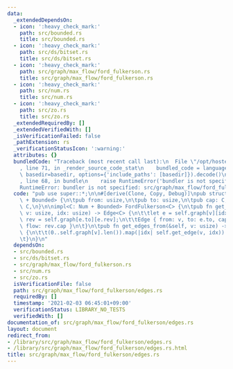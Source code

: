 ```yaml
---
data:
  _extendedDependsOn:
  - icon: ':heavy_check_mark:'
    path: src/bounded.rs
    title: src/bounded.rs
  - icon: ':heavy_check_mark:'
    path: src/ds/bitset.rs
    title: src/ds/bitset.rs
  - icon: ':heavy_check_mark:'
    path: src/graph/max_flow/ford_fulkerson.rs
    title: src/graph/max_flow/ford_fulkerson.rs
  - icon: ':heavy_check_mark:'
    path: src/num.rs
    title: src/num.rs
  - icon: ':heavy_check_mark:'
    path: src/zo.rs
    title: src/zo.rs
  _extendedRequiredBy: []
  _extendedVerifiedWith: []
  _isVerificationFailed: false
  _pathExtension: rs
  _verificationStatusIcon: ':warning:'
  attributes: {}
  bundledCode: "Traceback (most recent call last):\n  File \"/opt/hostedtoolcache/Python/3.9.1/x64/lib/python3.9/site-packages/onlinejudge_verify/documentation/build.py\"\
    , line 71, in _render_source_code_stat\n    bundled_code = language.bundle(stat.path,\
    \ basedir=basedir, options={'include_paths': [basedir]}).decode()\n  File \"/opt/hostedtoolcache/Python/3.9.1/x64/lib/python3.9/site-packages/onlinejudge_verify/languages/user_defined.py\"\
    , line 68, in bundle\n    raise RuntimeError('bundler is not specified: {}'.format(path.as_posix()))\n\
    RuntimeError: bundler is not specified: src/graph/max_flow/ford_fulkerson/edges.rs\n"
  code: "pub use super::*;\n\n#[derive(Clone, Copy, Debug)]\npub struct Edge<C: Num\
    \ + Bounded> {\n\tpub from: usize,\n\tpub to: usize,\n\tpub cap: C,\n\tpub flow:\
    \ C,\n}\n\nimpl<C: Num + Bounded> FordFulkerson<C> {\n\tpub fn get_edge(&self,\
    \ v: usize, idx: usize) -> Edge<C> {\n\t\tlet e = self.graph[v][idx];\n\t\tlet\
    \ rev = self.graph[e.to][e.rev];\n\t\tEdge { from: v, to: e.to, cap: e.cap + rev.cap,\
    \ flow: rev.cap }\n\t}\n\tpub fn get_edges_from(&self, v: usize) -> Vec<Edge<C>>\
    \ {\n\t\t(0..self.graph[v].len()).map(|idx| self.get_edge(v, idx)).collect()\n\
    \t}\n}\n"
  dependsOn:
  - src/bounded.rs
  - src/ds/bitset.rs
  - src/graph/max_flow/ford_fulkerson.rs
  - src/num.rs
  - src/zo.rs
  isVerificationFile: false
  path: src/graph/max_flow/ford_fulkerson/edges.rs
  requiredBy: []
  timestamp: '2021-02-03 06:45:01+09:00'
  verificationStatus: LIBRARY_NO_TESTS
  verifiedWith: []
documentation_of: src/graph/max_flow/ford_fulkerson/edges.rs
layout: document
redirect_from:
- /library/src/graph/max_flow/ford_fulkerson/edges.rs
- /library/src/graph/max_flow/ford_fulkerson/edges.rs.html
title: src/graph/max_flow/ford_fulkerson/edges.rs
---
```

